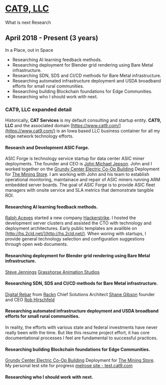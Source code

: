 

# [CAT9, LLC](./resume201804-cat9/)
What is next Research
## April 2018 - Present (3 years)
In a Place, out in Space

- Researching AI learning feedback methods. 
- Researching deployment for Blender grid rendering using Bare Metal infrastructure. 
- Researching SDN, SDS and CI/CD methods for Bare Metal infrastructure. 
- Researching automated infrastructure deployment and USDA broadband efforts for small rural communities. 
- Researching building Blockchain foundations for Edge Communities. 
- Researching who I should work with next.

### CAT9, LLC expanded detail
Historically, **CAT Services** is my default consulting and startup entity.  **CAT9, LLC** and the associated domain [https://www.cat9.com/](https://www.cat9.com/) is an Iowa based LLC business container for all my edge network technology efforts.  

#### Research and Development ASIC Forge.
ASIC Forge is technology service startup for data center ASIC miner deployments.  The founder and CEO is [John Michael Jepson](https://www.linkedin.com/in/john-michael-jepson-17a9a9a5/).  John and I worked together on the [Grundy Center Electric Co-Op Building](https://miningstore.com/case-study/biostar-solar-farm-bitcave-4-2/) Deployment for [The Mining Store](https://miningstore.com/).  I am working with John and his team to establish operational monitoring, maintainace and repair of ASIC miners running ARM embedded server boards.  The goal of ASIC Forge is to provide ASIC fleet managers with onsite service and SLA metrics that demonstrate tangible ROI.  

#### Researching AI learning feedback methods.
[Ralph Aceves](https://www.linkedin.com/in/ralph-aceves-b1a397/) started a new company [Hackerstrike](https://hackerstrike.com/).  I hosted the development server clusters and assisted the CTO with technology and deployment architectures.  Early public templates are availible on [http://hs.2cld.net/](http://hs.2cld.net/).  When woring with startups,  I provide general technology selection and configuration suggestions through open web documents.  

#### Researching deployment for Blender grid rendering using Bare Metal infrastructure.
[Steve Jennings](https://www.linkedin.com/in/steve-jennings-8288b7b/) [Grasshorse Animation Studios](https://grasshorse.com/)

#### Researching SDN, SDS and CI/CD methods for Bare Metal infrastructure. 
[Digital Rebar](https://rackn.com/rebar/) from [Rackn](https://rackn.com) Chief Solutions Architect [Shane Gibson](https://www.linkedin.com/in/sygibson/) founder and CEO [Rob Hirschfeld](https://www.linkedin.com/in/rhirschfeld/)  

#### Researching automated infrastructure deployment and USDA broadband efforts for small rural communities. 
In reality, the efforts with various state and federal investments have never really been with the time.  But like this resume project effort, it has core documentational processes I feel are fundamental to successful practices.

#### Researching building Blockchain foundations for Edge Communities. 
[Grundy Center Electric Co-Op Building](https://miningstore.com/case-study/biostar-solar-farm-bitcave-4-2/) Deployment for [The Mining Store](https://miningstore.com/).  My personal test site for progress [melrose site - test.cat9.com](https://test.cat9.com/)

#### Researching who I should work with next.

